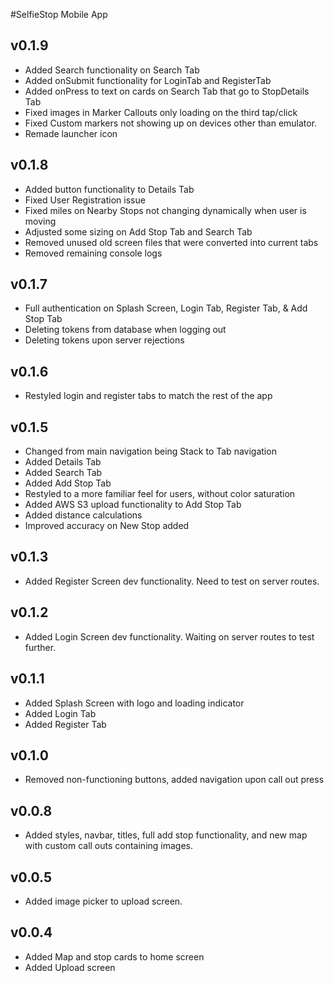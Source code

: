 #SelfieStop Mobile App

## v0.1.9

- Added Search functionality on Search Tab
- Added onSubmit functionality for LoginTab and RegisterTab
- Added onPress to text on cards on Search Tab that go to StopDetails Tab
- Fixed images in Marker Callouts only loading on the third tap/click
- Fixed Custom markers not showing up on devices other than emulator.
- Remade launcher icon

## v0.1.8

- Added button functionality to Details Tab
- Fixed User Registration issue
- Fixed miles on Nearby Stops not changing dynamically when user is moving
- Adjusted some sizing on Add Stop Tab and Search Tab
- Removed unused old screen files that were converted into current tabs
- Removed remaining console logs

## v0.1.7

- Full authentication on Splash Screen, Login Tab, Register Tab, & Add Stop Tab
- Deleting tokens from database when logging out
- Deleting tokens upon server rejections

## v0.1.6

- Restyled login and register tabs to match the rest of the app

## v0.1.5

- Changed from main navigation being Stack to Tab navigation
- Added Details Tab
- Added Search Tab
- Added Add Stop Tab
- Restyled to a more familiar feel for users, without color saturation
- Added AWS S3 upload functionality to Add Stop Tab
- Added distance calculations
- Improved accuracy on New Stop added

## v0.1.3

- Added Register Screen dev functionality. Need to test on server routes.

## v0.1.2

- Added Login Screen dev functionality. Waiting on server routes to test further.

## v0.1.1

- Added Splash Screen with logo and loading indicator
- Added Login Tab
- Added Register Tab

## v0.1.0

- Removed non-functioning buttons, added navigation upon call out press

## v0.0.8

- Added styles, navbar, titles, full add stop functionality, and new map with custom call outs containing images.

## v0.0.5

- Added image picker to upload screen.

## v0.0.4

- Added Map and stop cards to home screen
- Added Upload screen